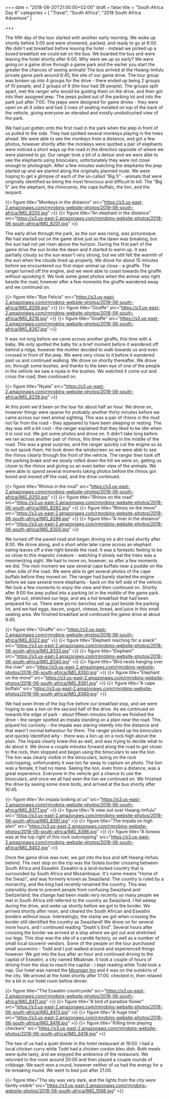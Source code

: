 +++
date = "2018-06-20T21:00:00+02:00"
draft = false
title = "South Africa Day 6"
categories = [ "Travel", "South Africa", "2018 South Africa Adventure" ]

+++

The fifth day of the tour started with another early morning. We woke up shortly before 5:00 and were showered, packed, and ready to go at 6:00. We didn't eat breakfast before leaving the hotel - instead we picked up a boxed breakfast we could eat on the bus. We boarded the bus and were leaving the hotel shortly after 6:00. Why were we up so early? We were going on a game drive through a game park and the earlier you start the greater the chances of seeing animals! The bus arrived at the Hwang-Imfulu private game park around 6:45, the site of our game drive. The tour group was broken up into 4 groups for the drive - there ended up being 2 groups of 10 people, and 2 groups of 9 (the tour had 38 people). The groups split apart, met the ranger who would be guiding them on the drive, and then got into their assigned jeep. The jeeps pulled out of the parking lot and into the park just after 7:00. The jeeps were designed for game drives - they were open on all 4 sides and had 3 rows of seating installed on top of the back of the vehicle, giving everyone an elevated and mostly unobstructed view of the park.

We had just gotten onto the first road in the park when the jeep in front of us pulled to the side. They had spotted several monkeys playing in the trees ahead. We were able to see the monkeys from a distance, and got a few photos, however shortly after the monkeys were spotted a pair of elephants were noticed a short ways up the road in the direction opposite of where we were planned to go. Our ranger took a bit of a detour and we were able to see the elephants using binoculars, unfortunately they were not close enough to photograph. After a few minutes watching the elephants the jeep started up and we started along the originally planned route. We were hoping to get a glimpse of each of the so-called "Big 5" - animals that were originally identified as being the most ferocious and difficult to kill. The "Big 5" are the elephant, the rhinoceros, the cape buffalo, the lion, and the leopard.

{{< figure title="Monkeys in the distance" src="https://s3.us-east-2.amazonaws.com/rmrobins-website-photos/2018-06-south-africa/IMG_8200.jpg" >}}
{{< figure title="An elephant in the distance" src="https://s3.us-east-2.amazonaws.com/rmrobins-website-photos/2018-06-south-africa/IMG_8201.jpg" >}}

The early drive through the park, as the sun was rising, was picturesque. We had started out on the game drive just as the dawn was breaking, but the sun had not yet risen above the horizon. During the first part of the game drive the sun broke the dawn and it started to warm up. It was partially cloudy so the sun wasn't very strong, but we still felt the warmth of the sun when the clouds lined up properly. We drove for about 15 minutes before we encountered our first major animal up close - a giraffe. The ranger turned off the engine, and we were able to coast towards the giraffe without spooking it. We took some great photos when the animal was right beside the road, however after a few moments the giraffe wandered away and we continued on.

{{< figure title="Bye Felicia" src="https://s3.us-east-2.amazonaws.com/rmrobins-website-photos/2018-06-south-africa/IMG_8206.jpg" >}}
{{< figure title="Giraffe" src="https://s3.us-east-2.amazonaws.com/rmrobins-website-photos/2018-06-south-africa/IMG_8216.jpg" >}}
{{< figure title="Giraffe" src="https://s3.us-east-2.amazonaws.com/rmrobins-website-photos/2018-06-south-africa/IMG_8267.jpg" >}}

It was not long before we came across another giraffe, this time with a baby. We only spotted the baby for a brief moment before it wandered off behind a ridge, however the mother decided to walk towards us and even crossed in front of the jeep. We were very close to it before it wandered past us and continued walking. We drove on shortly thereafter. We drove on, through some bushes, and thanks to the keen eye of one of the people in the vehicle we saw a nyala in the bushes. We watched it come out and cross the road, then continued on.

{{< figure title="Nyala" src="https://s3.us-east-2.amazonaws.com/rmrobins-website-photos/2018-06-south-africa/IMG_8239.jpg" >}}

At this point we'd been on the tour for about half an hour. We drove on, however things were sparse for probably another thirty minutes before we came across our next animal sighting. This was a pair of rhinos in the mud not far from the road - they appeared to have been sleeping or resting. The day was still a bit cool - the ranger explained that they liked to be idle when it is cool out. We got some photos and drove on. It didn't take long before we ran across another pair of rhinos, this time walking in the middle of the road. This was a great surprise, and the ranger quickly cut the engine so as to not spook them. He took down the windscreen so we were able to see the rhinos clearly through the front of the vehicle. The ranger then took off the parking brake and we slowly rolled down the hill we were on, getting us closer to the rhinos and giving us an even better view of the animals. We were able to spend several moments taking photos before the rhinos got bored and moved off the road, and the drive continued.

{{< figure title="Rhinos in the mud" src="https://s3.us-east-2.amazonaws.com/rmrobins-website-photos/2018-06-south-africa/IMG_8250.jpg" >}}
{{< figure title="Rhinos on the road" src="https://s3.us-east-2.amazonaws.com/rmrobins-website-photos/2018-06-south-africa/IMG_8282.jpg" >}}
{{< figure title="Rhinos on the move" src="https://s3.us-east-2.amazonaws.com/rmrobins-website-photos/2018-06-south-africa/IMG_8286.jpg" >}}
{{< figure title="A river in the distance" src="https://s3.us-east-2.amazonaws.com/rmrobins-website-photos/2018-06-south-africa/IMG_8300.jpg" >}}

We turned off the paved road and began driving on a dirt road shortly after 8:00. We drove along, and a short while later came across an elephant eating leaves off a tree right beside the road. It was a fantastic feeling to be so close to this majestic creature - watching it slowly eat the trees was a mesmerizing sight. We had to move on, however, so after a few moments we did. The next moment we saw several cape buffalo near a puddle on the other side of the road. We were able to get several photos of the cape buffalo before they moved on. The ranger had barely started the engine before we saw several more elephants - back on the left side of the vehicle. We took a few moments to enjoy the view and then continued on. Shortly after 9:00 the jeep pulled into a parking lot in the middle of the game park. We got out, stretched our legs, and ate a hot breakfast that had been prepared for us. There were picnic benches set up just beside the parking lot, and we had eggs, bacon, yogurt, cheese, bread, and juice in this small seating area. We finished breakfast and continued the game drive at about 9:45.

{{< figure title="Giraffe" src="https://s3.us-east-2.amazonaws.com/rmrobins-website-photos/2018-06-south-africa/IMG_8322.jpg" >}}
{{< figure title="Elephant reaching for a snack" src="https://s3.us-east-2.amazonaws.com/rmrobins-website-photos/2018-06-south-africa/IMG_8333.jpg" >}}
{{< figure title="Elephant" src="https://s3.us-east-2.amazonaws.com/rmrobins-website-photos/2018-06-south-africa/IMG_8340.jpg" >}}
{{< figure title="Bird nests hanging over the river" src="https://s3.us-east-2.amazonaws.com/rmrobins-website-photos/2018-06-south-africa/IMG_8350.jpg" >}}
{{< figure title="Elephant on the move" src="https://s3.us-east-2.amazonaws.com/rmrobins-website-photos/2018-06-south-africa/IMG_8361.jpg" >}}
{{< figure title="A cape buffalo" src="https://s3.us-east-2.amazonaws.com/rmrobins-website-photos/2018-06-south-africa/IMG_8369.jpg" >}}

We had seen three of the big five before our breakfast stop, and we were hoping to see a lion on the second half of the drive. As we continued on towards the edge of park - about fifteen minutes before we finished the drive - the ranger spotted an impala standing on a plain near the road. This piqued his curiosity - the impala was staring intently into the distance and that wasn't normal behaviour for them. The ranger picked up his binoculars and quickly identified why - there was a lion up on a rock high above the plain. The impala clearly knew this as well, and was trying to decide what to do about it. We drove a couple minutes forward along the road to get closer to the rock, then stopped and began using the binoculars to see the lion. The lion was clearly visible in the binoculars, lazing on the rock outcropping, unfortunately it was too far away to capture on photo. The lion was a female; it had no mane. Seeing the lion, even from a distance, was a great experience. Everyone in the vehicle got a chance to use the binoculars, and once we all had seen the lion we continued on. We finished the drive by seeing some more birds, and arrived at the bus shortly after 10:45.

{{< figure title="An impala looking at us" src="https://s3.us-east-2.amazonaws.com/rmrobins-website-photos/2018-06-south-africa/IMG_8377.jpg" >}}
{{< figure title="A view out over Hwang-Imfulu" src="https://s3.us-east-2.amazonaws.com/rmrobins-website-photos/2018-06-south-africa/IMG_8391.jpg" >}}
{{< figure title="The impala on high alert" src="https://s3.us-east-2.amazonaws.com/rmrobins-website-photos/2018-06-south-africa/IMG_8398.jpg" >}}
{{< figure title="A lioness was at the top right of this rock outcropping" src="https://s3.us-east-2.amazonaws.com/rmrobins-website-photos/2018-06-south-africa/IMG_8402.jpg" >}}

Once the game drive was over, we got into the bus and left Hwang-Imfulu behind. The next stop on the trip was the Golela border crossing between South Africa and Eswatini. Eswatini is a land-locked country that is surrounded by South Africa and Mozambique. It's name means "Home of the Swazi", and was formerly known as Swaziland. The country is ruled by a monarchy, and the king had recently renamed the country. This was ostensibly done to prevent people from confusing Swaziland and Switzerland; the change had been made very recently so many people we met in South Africa still referred to the country as Swaziland. I fell asleep during the drive, and woke up shortly before we got to the border. We arrived shortly after noon, and cleared the South African and Eswatini borders without issue. Interestingly, the stamp we got when crossing the border still identified the country as Swaziland! We drove on for several more hours, and I continued reading "Death's End". Several hours after crossing the border we arrived at a stop where we got out and stretched our legs. This stop was the site of a candle factory, as well as a number of small local souvenir vendors. Some of the people on the tour purchased small souvenirs - Todd and I just walked around and experienced things however. We got into the bus after an hour and continued driving to the capital of Eswatini, a city named Mbabnae. It took a couple of hours of driving from the stop to reach the capital - I kept reading while Todd took a nap. Our hotel was named the [Mountain Inn](http://mountaininn.sz/en/) and it was on the outskirts of the city. We arrived at the hotel shortly after 17:00, checked in, then relaxed for a bit in our hotel room before dinner.

{{< figure title="The Eswatini countryside" src="https://s3.us-east-2.amazonaws.com/rmrobins-website-photos/2018-06-south-africa/IMG_8411.jpg" >}}
{{< figure title="A bird of paradise flower" src="https://s3.us-east-2.amazonaws.com/rmrobins-website-photos/2018-06-south-africa/IMG_8413.jpg" >}}
{{< figure title="A huge tree" src="https://s3.us-east-2.amazonaws.com/rmrobins-website-photos/2018-06-south-africa/IMG_8416.jpg" >}}
{{< figure title="Killing time playing checkers" src="https://s3.us-east-2.amazonaws.com/rmrobins-website-photos/2018-06-south-africa/IMG_8418.jpg" >}}

The two of us had a quiet dinner in the hotel restaurant at 19:00. I had a local chicken curry while Todd had a chicken cordon bleu dish. Both meals were quite tasty, and we enjoyed the ambience of the restaurant. We returned to the room around 20:00 and then played a couple rounds of cribbage. We each won a round, however neither of us had the energy for a tie-breaking round. We went to bed just after 21:00.

{{< figure title="The sky was very dark, and the lights from the city were faintly visible" src="https://s3.us-east-2.amazonaws.com/rmrobins-website-photos/2018-06-south-africa/IMG_1068.jpg" >}}
